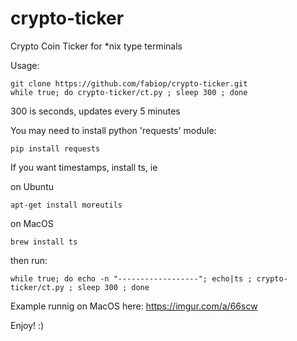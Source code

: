 # crypto-ticker
Crypto Coin Ticker for *nix type terminals


Usage:

```
git clone https://github.com/fabiop/crypto-ticker.git
while true; do crypto-ticker/ct.py ; sleep 300 ; done
```

300 is seconds, updates every 5 minutes 


You may need to install python 'requests' module:
```
pip install requests
```

If you want timestamps, install ts, ie 

on Ubuntu
```
apt-get install moreutils
```

on MacOS 
```
brew install ts
```

then run:

```
while true; do echo -n "------------------"; echo|ts ; crypto-ticker/ct.py ; sleep 300 ; done
```


Example runnig on MacOS here: https://imgur.com/a/66scw 

Enjoy! :)
